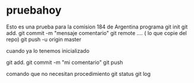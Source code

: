 # pruebahoy
Esto es una prueba para la comision 184 de Argentina programa
git init
git add.
git commit -m "mensaje comentario"
git remote .... ( lo que copie del repo)
git push -u origin master

cuando ya lo tenemos inicializado

git add.
git commit -m "mi comentario"
git push


comando que no necesitan procedimiento
git status 
git log 